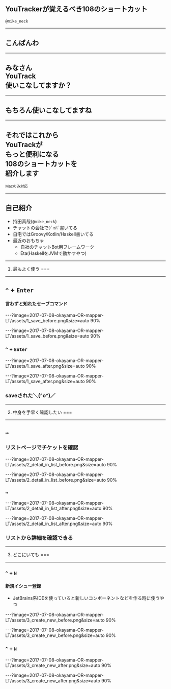 ## YouTrackerが覚えるべき108のショートカット

`@mike_neck`

---

## こんばんわ

---

## みなさん<br/>YouTrack<br/>使いこなしてますか？

---

## もちろん使いこなしてますね

---

## それではこれから<br/>YouTrackが<br/>もっと便利になる<br/>108のショートカットを<br/>紹介します

<small>Macのみ対応</small>

---

## 自己紹介

* 持田真哉(`@mike_neck`)
* チャットの会社でｼﾞｬﾊﾞ書いてる
* 自宅ではGroovy/Kotlin/Haskell書いてる
* 最近のおもちゃ
  * 自社のチャットBot用フレームワーク
  * Eta(HaskellをJVMで動かすやつ)

---

1. 最もよく使う
===

---

## `^` + `Enter`

#### 言わずと知れたセーブコマンド

---?image=2017-07-08-okayama-OR-mapper-LT/assets/1_save_before.png&size=auto 90%

---?image=2017-07-08-okayama-OR-mapper-LT/assets/1_save_before.png&size=auto 90%

### `^` + `Enter`

---?image=2017-07-08-okayama-OR-mapper-LT/assets/1_save_after.png&size=auto 90%

---?image=2017-07-08-okayama-OR-mapper-LT/assets/1_save_after.png&size=auto 90%

### saveされた＼(^o^)／

---

2. 中身を手早く確認したい
===

---

## `→`

### リストページでチケットを確認

---?image=2017-07-08-okayama-OR-mapper-LT/assets/2_detail_in_list_before.png&size=auto 90%

---?image=2017-07-08-okayama-OR-mapper-LT/assets/2_detail_in_list_before.png&size=auto 90%

### `→`

---?image=2017-07-08-okayama-OR-mapper-LT/assets/2_detail_in_list_after.png&size=auto 90%

---?image=2017-07-08-okayama-OR-mapper-LT/assets/2_detail_in_list_after.png&size=auto 90%

### リストから詳細を確認できる

---

3. どこにいても
===

---

### `^` + `N`

#### 新規イシュー登録

* JetBrains系IDEを使っていると新しいコンポーネントなどを作る時に使うやつ

---?image=2017-07-08-okayama-OR-mapper-LT/assets/3_create_new_before.png&size=auto 90%

---?image=2017-07-08-okayama-OR-mapper-LT/assets/3_create_new_before.png&size=auto 90%

### `^` + `N`

---?image=2017-07-08-okayama-OR-mapper-LT/assets/3_create_new_after.png&size=auto 90%

---?image=2017-07-08-okayama-OR-mapper-LT/assets/3_create_new_after.png&size=auto 90%

